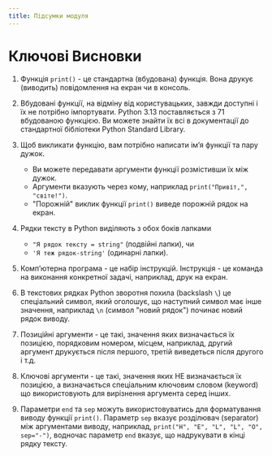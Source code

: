 ```yaml
---
title: Підсумки модуля
---
```


# Ключові Висновки
1. Функція `print()` - це стандартна (вбудована) функція. Вона друкує (виводить) повідомлення на екран чи в консоль.

2. Вбудовані функції, на відміну від користувацьких, завжди доступні і їх не потрібно імпортувати. Python 3.13 поставляється з 71 вбудованою функцією. Ви можете знайти їх всі в документації до стандартної бібліотеки Python Standard Library.

3. Щоб викликати функцію, вам потрібно написати імʼя функції та пару дужок.
    - Ви можете передавати аргументи функції розмістивши їх між дужок.
    - Аргументи вказують через кому, наприклад `print("Привіт,", "світе!")`.
    - "Порожній" виклик функції `print()` виведе порожній рядок на екран.

4. Рядки тексту в Python виділяють з обох боків лапками
    - `"Я рядок тексту = string"` (подвійні лапки), чи
    - `'Я теж рядок-string'` (одинарні лапки).

5. Компʼютерна програма - це набір інструкцій. Інструкція - це команда на виконання конкретної задачі, наприклад, друк на екран.

6. В текстових рядках Python зворотня похила (backslash `\`) це спеціальний символ, який оголошує, що наступний символ має інше значення, наприклад `\n` (символ "новий рядок") починає новий рядок виводу.

7. Позиційні аргументи - це такі, значення яких визначається їх позицією, порядковим номером, місцем, наприклад, другий аргумент друкується після першого, третій виведеться після другого і т.д.

8. Ключові аргументи - це такі, значення яких НЕ визначається їх позицією, а визначається спеціальним ключовим словом (keyword) що використовують для вирізнення аргумента серед інших.

9. Параметри `end` та `sep` можуть використовуватись для форматування виводу функції `print()`. Параметр `sep` вказує розділювач (separator) між аргументами виводу, наприклад, `print("H", "E", "L", "L", "O", sep="-")`, водночас параметр `end` вказує, що надрукувати в кінці рядку тексту.
